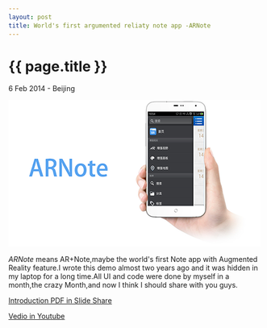 ```yaml
---
layout: post
title: World's first argumented reliaty note app -ARNote
---
```


{{ page.title }}
================

<p class="meta">6 Feb 2014 - Beijing</p>

![Alt text](/images/arnote_ad.png)


*ARNote*  means AR+Note,maybe the world's first Note app with Augmented Reality feature.I wrote this demo almost two years ago and it was hidden in my laptop for a long time.All UI and code were done by myself in a month,the crazy Month,and now I think I should share with you guys.

[Introduction PDF in Slide Share](http://www.slideshare.net/chunjianye/ar-note)

[Vedio in Youtube](https://www.youtube.com/watch?v=48ZjmsYss5c)
